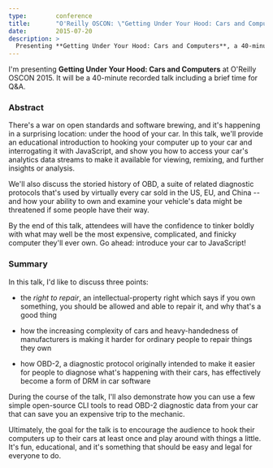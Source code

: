 ```yaml
---
type:        conference
title:       "O'Reilly OSCON: \"Getting Under Your Hood: Cars and Computers\""
date:        2015-07-20
description: >
  Presenting **Getting Under Your Hood: Cars and Computers**, a 40-minute talk.
---
```


I'm presenting **Getting Under Your Hood: Cars and Computers** at O'Reilly OSCON 2015. It will be a 40-minute recorded talk including a brief time for Q&A.

### Abstract

There's a war on open standards and software brewing, and it's happening in a surprising location: under the hood of your car. In this talk, we'll provide an educational introduction to hooking your computer up to your car and interrogating it with JavaScript, and show you how to access your car's analytics data streams to make it available for viewing, remixing, and further insights or analysis.

We'll also discuss the storied history of OBD, a suite of related diagnostic protocols that's used by virtually every car sold in the US, EU, and China -- and how your ability to own and examine your vehicle's data might be threatened if some people have their way.

By the end of this talk, attendees will have the confidence to tinker boldly with what may well be the most expensive, complicated, and finicky computer they'll ever own. Go ahead: introduce your car to JavaScript!

### Summary

In this talk, I'd like to discuss three points:

* the _right to repair_, an intellectual-property right which says if you own something, you should be allowed and able to repair it, and why that's a good thing

* how the increasing complexity of cars and heavy-handedness of manufacturers is making it harder for ordinary people to repair things they own

* how OBD-2, a diagnostic protocol originally intended to make it easier for people to diagnose what's happening with their cars, has effectively become a form of DRM in car software

During the course of the talk, I'll also demonstrate how you can use a few simple open-source CLI tools to read OBD-2 diagnostic data from your car that can save you an expensive trip to the mechanic.

Ultimately, the goal for the talk is to encourage the audience to hook their computers up to their cars at least once and play around with things a little. It's fun, educational, and it's something that should be easy and legal for everyone to do.